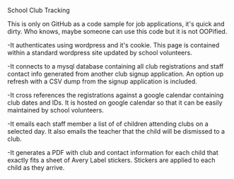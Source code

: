 School Club Tracking

This is only on GitHub as a code sample for job applications, it's quick and dirty.  Who knows, maybe someone can use this code but it is not OOPified.

-It authenticates using wordpress and it's cookie.  This page is contained within a standard wordpress site updated by school volunteers.

-It connects to a mysql database containing all club registrations and staff contact info generated from another club signup application.  An option up refresh with a CSV dump from the signup application is included.

-It cross references the registrations against a google calendar containing club dates and IDs.  It is hosted on google calendar so that it can be easily maintained by school volunteers.

-It emails each staff member a list of of children attending clubs on a selected day.  It also emails the teacher that the child will be dismissed to a club.

-It generates a PDF with club and contact information for each child that exactly fits a sheet of Avery Label stickers.  Stickers are applied to each child as they arrive.